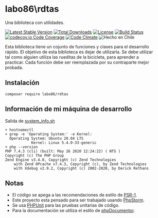 labo86\rdtas
========
Una biblioteca con utilidades.

[![Latest Stable Version](https://poser.pugx.org/labo86/rdtas/v/stable)](https://packagist.org/packages/labo86/rdtas)
[![Total Downloads](https://poser.pugx.org/labo86/rdtas/downloads)](https://packagist.org/packages/labo86/rdtas)
[![License](https://poser.pugx.org/labo86/rdtas/license)](https://github.com/labo86/rdtas/blob/master/LICENSE)
[![Build Status](https://travis-ci.org/labo86/rdtas.svg?branch=master)](https://travis-ci.org/labo86/rdtas)
[![codecov.io Code Coverage](https://codecov.io/gh/labo86/rdtas/branch/master/graph/badge.svg)](https://codecov.io/github/labo86/rdtas?branch=master)
[![Code Climate](https://codeclimate.com/github/labo86/rdtas/badges/gpa.svg)](https://codeclimate.com/github/labo86/rdtas)
![Hecho en Chile](https://img.shields.io/badge/country-Chile-red)

Esta biblioteca tiene un cojunto de funciones y clases para el desarrollo rápido. El objetivo de esta biblioteca es dejar de utilizarla.
Se debe utilizar tal como alguien utiliza las rueditas de la bicicleta, para aprender a practicar. Cada función debe ser reemplazada por su contraparte mejor probada.


## Instalación
```
composer require labo86/rdtas
```

## Información de mi máquina de desarrollo
Salida de [system_info.sh](https://github.com/labo86/rdtas/blob/master/scripts/system_info.sh)
```
+ hostnamectl
+ grep -e 'Operating System:' -e Kernel:
  Operating System: Ubuntu 20.04 LTS
            Kernel: Linux 5.4.0-33-generic
+ php --version
PHP 7.4.3 (cli) (built: May 26 2020 12:24:22) ( NTS )
Copyright (c) The PHP Group
Zend Engine v3.4.0, Copyright (c) Zend Technologies
    with Zend OPcache v7.4.3, Copyright (c), by Zend Technologies
    with Xdebug v2.9.2, Copyright (c) 2002-2020, by Derick Rethans
```

## Notas
  - El código se apega a las recomendaciones de estilo de [PSR-1](https://github.com/php-fig/fig-standards/blob/master/accepted/PSR-1-basic-coding-standard.md).
  - Este proyecto esta pensado para ser trabajado usando [PhpStorm](https://www.jetbrains.com/phpstorm).
  - Se usa [PHPUnit](https://phpunit.de/) para las pruebas unitarias de código.
  - Para la documentación se utiliza el estilo de [phpDocumentor](http://docs.phpdoc.org/references/phpdoc/basic-syntax.html). 


